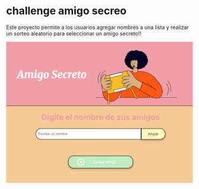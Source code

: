 # challenge amigo secreo

Este proyecto permite a los usuarios agregar nombres a una lista y realizar un sorteo aleatorio para seleccionar un amigo secreto!!

![alt text](./assets/image.png)